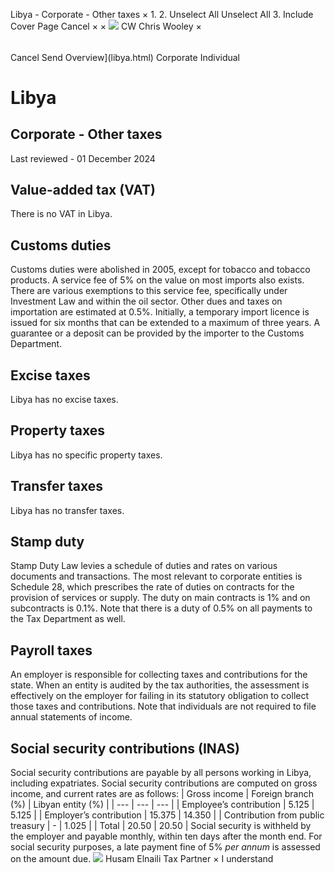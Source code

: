 Libya - Corporate - Other taxes
×
1.
2.
Unselect All
Unselect All
3.
Include Cover Page
Cancel
×
×
![](-/media/world-wide-tax-summaries/attachments/global---chris-wooley.ashx%3Frev=ac5e5f3223b34096b1afc2a6009c7320&revision=ac5e5f32-23b3-4096-b1af-c2a6009c7320&hash=859B7ADC84DC2CBEC9760E9E6EE7DE6D0A8BFCDF)
CW
Chris Wooley
×
######
Cancel
Send
Overview](libya.html)
Corporate
Individual
# Libya
## Corporate - Other taxes
Last reviewed - 01 December 2024
## Value-added tax (VAT)
There is no VAT in Libya.
## Customs duties
Customs duties were abolished in 2005, except for tobacco and tobacco products.
A service fee of 5% on the value on most imports also exists. There are various exemptions to this service fee, specifically under Investment Law and within the oil sector.
Other dues and taxes on importation are estimated at 0.5%. Initially, a temporary import licence is issued for six months that can be extended to a maximum of three years. A guarantee or a deposit can be provided by the importer to the Customs Department.
## Excise taxes
Libya has no excise taxes.
## Property taxes
Libya has no specific property taxes.
## Transfer taxes
Libya has no transfer taxes.
## Stamp duty
Stamp Duty Law levies a schedule of duties and rates on various documents and transactions. The most relevant to corporate entities is Schedule 28, which prescribes the rate of duties on contracts for the provision of services or supply. The duty on main contracts is 1% and on subcontracts is 0.1%. Note that there is a duty of 0.5% on all payments to the Tax Department as well.
## Payroll taxes
An employer is responsible for collecting taxes and contributions for the state. When an entity is audited by the tax authorities, the assessment is effectively on the employer for failing in its statutory obligation to collect those taxes and contributions. Note that individuals are not required to file annual statements of income.
## Social security contributions (INAS)
Social security contributions are payable by all persons working in Libya, including expatriates.
Social security contributions are computed on gross income, and current rates are as follows:
| Gross income | Foreign branch (%) | Libyan entity (%) |
| --- | --- | --- |
| Employee’s contribution | 5.125 | 5.125 |
| Employer’s contribution | 15.375 | 14.350 |
| Contribution from public treasury | - | 1.025 |
| Total | 20.50 | 20.50 |
Social security is withheld by the employer and payable monthly, within ten days after the month end. For social security purposes, a late payment fine of 5% *per annum* is assessed on the amount due.
![](-/media/world-wide-tax-summaries/attachments/libya---husam-elnaili.ashx%3Frev=86ffac9c32b24e5da0fae27c96adbe55&revision=86ffac9c-32b2-4e5d-a0fa-e27c96adbe55&hash=4792A894BD4BD458F943B209A1C3F0EED9029130)
Husam Elnaili
Tax Partner
×
I understand